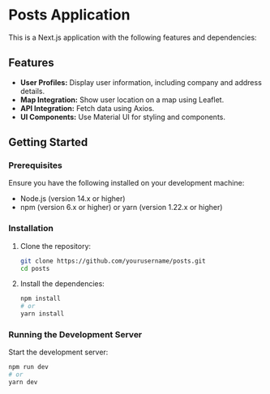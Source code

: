 # Posts Application

This is a Next.js application with the following features and dependencies:

## Features

- **User Profiles:** Display user information, including company and address details.
- **Map Integration:** Show user location on a map using Leaflet.
- **API Integration:** Fetch data using Axios.
- **UI Components:** Use Material UI for styling and components.

## Getting Started

### Prerequisites

Ensure you have the following installed on your development machine:

- Node.js (version 14.x or higher)
- npm (version 6.x or higher) or yarn (version 1.22.x or higher)

### Installation

1. Clone the repository:

   ```bash
   git clone https://github.com/yourusername/posts.git
   cd posts
   ```

2. Install the dependencies:

   ```bash
   npm install
   # or
   yarn install
   ```

### Running the Development Server

Start the development server:

```bash
npm run dev
# or
yarn dev
```
